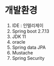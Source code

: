 # 개발환경
1. IDE : 인텔리제이
2. Spring boot 2.7.13
3. JDK 11
4. oracle
5. Spring data JPA
6. Mustache
7. Spring Security